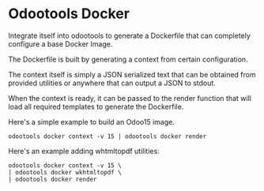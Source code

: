 Odootools Docker
================

Integrate itself into odootools to generate a Dockerfile that can completely configure
a base Docker Image.

The Dockerfile is built by generating a context from certain configuration.

The context itself is simply a JSON serialized text that can be obtained
from provided utilities or anywhere that can output a JSON to stdout.

When the context is ready, it can be passed to the render function that
will load all required templates to generate the Dockerfile.

Here's a simple example to build an Odoo15 image.

    odootools docker context -v 15 | odootools docker render


Here's an example adding whtmltopdf utilities:

    odootools docker context -v 15 \
    | odootools docker wkhtmltopdf \
    | odootools docker render
